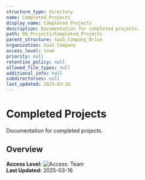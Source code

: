 ```yaml
---
structure_type: directory
name: Completed_Projects
display_name: Completed Projects
description: Documentation for completed projects.
path: 08_Projects/Completed_Projects
parent_structure: SaaS_Company_Drive
organization: SaaS Company
access_level: team
priority: null
retention_policy: null
allowed_file_types: null
additional_info: null
subdirectories: null
last_updated: 2025-03-16
---
```


# Completed Projects

Documentation for completed projects.

## Overview

**Access Level:** ![Access: Team](https://img.shields.io/badge/Access-Team-blue)  
**Last Updated:** 2025-03-16  
